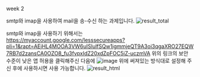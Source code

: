 week 2

smtp와 imap을 사용하여 mail을 송-수신 하는 과제입니다.
![result_total](https://user-images.githubusercontent.com/71697671/135752129-2b7f55b2-a828-4062-be12-897cf68ef802.png)


smtp와 imap을 사용하기 위해서는 
https://myaccount.google.com/lesssecureapps?pli=1&rapt=AEjHL4MOOA3VW6uISlulfSQw1igmmjeQT9A3oi3qgaXRO27EQW7RB7d2zansCA0OZO8_fu3fvpxIdZ20xdZpFOC5iZ-uczmVA
위의 링크의 보안 수준이 낮은 앱 허용을 클릭해주신 다음에
![image](https://user-images.githubusercontent.com/71697671/135752184-c0041440-21f8-4fa1-b1e4-ff9267d868aa.png)
위에 써져있는 방식대로 설정해 주신 후에 사용하시면 사용 가능합니다.
![result_html](https://user-images.githubusercontent.com/71697671/135752206-78076f9b-e592-4cce-aeb4-582b3066ebf0.png)

